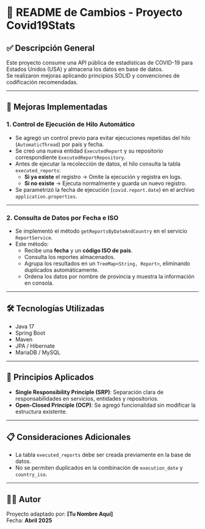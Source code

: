 
# 📄 README de Cambios - Proyecto Covid19Stats

## ✅ Descripción General
Este proyecto consume una API pública de estadísticas de COVID-19 para Estados Unidos (USA) y almacena los datos en base de datos.  
Se realizaron mejoras aplicando principios SOLID y convenciones de codificación recomendadas.

---

## 🚀 Mejoras Implementadas

### 1. Control de Ejecución de Hilo Automático
- Se agregó un control previo para evitar ejecuciones repetidas del hilo (`AutomaticThread`) por país y fecha.
- Se creó una nueva entidad `ExecutedReport` y su repositorio correspondiente `ExecutedReportRepository`.
- Antes de ejecutar la recolección de datos, el hilo consulta la tabla `executed_reports`:
  - **Si ya existe** el registro → Omite la ejecución y registra en logs.
  - **Si no existe** → Ejecuta normalmente y guarda un nuevo registro.
- Se parametrizó la fecha de ejecución (`covid.report.date`) en el archivo `application.properties`.

---

### 2. Consulta de Datos por Fecha e ISO
- Se implementó el método `getReportsByDateAndCountry` en el servicio `ReportService`.
- Este método:
  - Recibe una **fecha** y un **código ISO de país**.
  - Consulta los reportes almacenados.
  - Agrupa los resultados en un `TreeMap<String, Report>`, eliminando duplicados automáticamente.
  - Ordena los datos por nombre de provincia y muestra la información en consola.

---

## 🛠️ Tecnologías Utilizadas
- Java 17
- Spring Boot
- Maven
- JPA / Hibernate
- MariaDB / MySQL

---

## 🧠 Principios Aplicados
- **Single Responsibility Principle (SRP)**: Separación clara de responsabilidades en servicios, entidades y repositorios.
- **Open-Closed Principle (OCP)**: Se agregó funcionalidad sin modificar la estructura existente.

---

## 📋 Consideraciones Adicionales
- La tabla `executed_reports` debe ser creada previamente en la base de datos.
- No se permiten duplicados en la combinación de `execution_date` y `country_iso`.

---

## 👨‍💻 Autor
Proyecto adaptado por: **[Tu Nombre Aquí]**  
Fecha: **Abril 2025**
